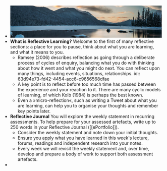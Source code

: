 - ![header_lake.jpg](../assets/header_lake_1675185770259_0.jpg)
- **What is Reflective Learning?**
  Welcome to the first of many reflective sections: a place for you to pause, think about what you are learning, and what it means to you.
	- Ramsey (2006) describes reflection as going through a deliberate process of cycles of enquiry, balancing what you do with thinking about how it went and what you might do next. You can reflect upon many things, including events, situations, relationships.
	  id:: 63d94e73-fd42-4454-acc6-c9656568dfae
	- A key point is to reflect before too much time has passed between the experience and your reaction to it. There are many cyclic models of learning, of which Kolb (1984) is perhaps the best known.
	- Even a »micro-reflection«, such as writing a Tweet about what you are learning, can help you to organise your thoughts and remember key points later.
- **Reflective Journal**
  You will explore the weekly statement in recurring assessments. To help prepare for your assessed artefacts, write up to 250 words in your Reflective Journal ([[ePortfolio]]).
	- Consider the weekly statement and note down your initial thoughts.
	- Ensure you apply what you have learned in this week's lecture, forums, readings and independent research into your notes.
	- Every week we will revisit the weekly statement and, over time, develop and prepare a body of work to support both assessment artefacts.
-